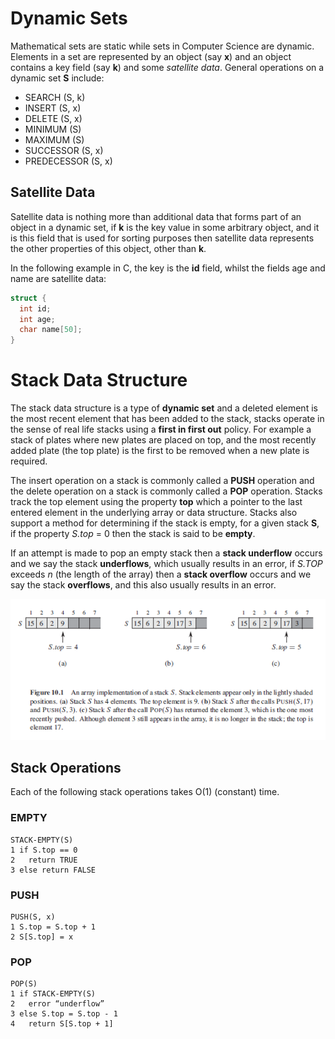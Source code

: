 
# Dynamic Sets

Mathematical sets are static while sets in Computer Science are dynamic. Elements in a set are represented by an object (say **x**) and an object contains a key field (say **k**) and some *satellite data*. General operations on a dynamic set **S** include:

* SEARCH (S, k)
* INSERT (S, x)
* DELETE (S, x)
* MINIMUM (S)
* MAXIMUM (S)
* SUCCESSOR (S, x)
* PREDECESSOR (S, x)

## Satellite Data

Satellite data is nothing more than additional data that forms part of an object in a dynamic set, if **k** is the key value in some arbitrary object, and it is this field that is used for sorting purposes then satellite data represents the other properties of this object, other than **k**.

In the following example in C, the key is the **id** field, whilst the fields age and name are satellite data:

```C
struct {
  int id;
  int age;
  char name[50];  
}
```

# Stack Data Structure

The stack data structure is a type of **dynamic set** and a deleted element is the most recent element that has been added to the stack, stacks operate in the sense of real life stacks using a **first in first out** policy. For example a stack of plates where new plates are placed on top, and the most recently added plate (the top plate) is the first to be removed when a new plate is required.

The insert operation on a stack is commonly called a **PUSH** operation and the delete operation on a stack is commonly called a **POP** operation. Stacks track the top element using the property **top** which a pointer to the last entered element in the underlying array or data structure. Stacks also support a method for determining if the stack is empty, for a given stack **S**, if the property *S.top* = 0 then the stack is said to be **empty**.

If an attempt is made to pop an empty stack then a **stack underflow** occurs and we say the stack **underflows**, which usually results in an error, if *S.TOP* exceeds *n* (the length of the array) then a **stack overflow** occurs and we say the stack **overflows**, and this also usually results in an error.

<p align="center">
  <img src="images/stack.PNG">
</p>

## Stack Operations

Each of the following stack operations takes O(1) (constant) time.

### EMPTY

```pseudocode
STACK-EMPTY(S)
1 if S.top == 0
2   return TRUE
3 else return FALSE
```

### PUSH

```pseudocode
PUSH(S, x)
1 S.top = S.top + 1
2 S[S.top] = x
```

### POP

```pseudocode
POP(S)
1 if STACK-EMPTY(S)
2   error “underflow”
3 else S.top = S.top - 1
4   return S[S.top + 1]
```
